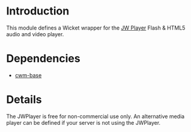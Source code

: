 # Introduction #
This module defines a Wicket wrapper for the [JW Player](http://www.longtailvideo.com/support/jw-player) Flash & HTML5 audio and video player.


# Dependencies #

  * [cwm-base](CwmBase.md)

# Details #

The JWPlayer is free for non-commercial use only.  An alternative media player can be defined if your server is not using the JWPlayer.